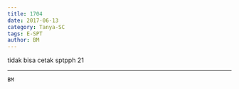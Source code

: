 ```yaml
---
title: 1704
date: 2017-06-13
category: Tanya-SC
tags: E-SPT
author: BM
---
```


tidak bisa cetak sptpph 21

---



`BM`
